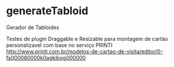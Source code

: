 # generateTabloid
Gerador de Tabloides

Testes de plugin Draggable e Resizable
para montagem de cartão personalizavel com base no serviço PRINTI
http://www.printi.com.br/modelos-de-cartao-de-visita/editor/0-fs000080000k0agkibog000000


